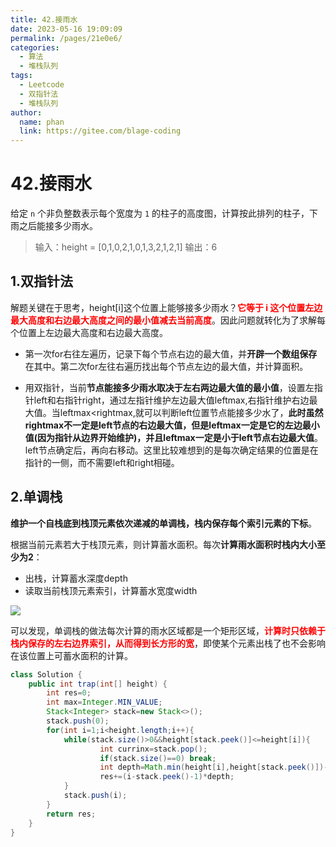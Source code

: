 ```yaml
---
title: 42.接雨水
date: 2023-05-16 19:09:09
permalink: /pages/21e0e6/
categories: 
  - 算法
  - 堆栈队列
tags: 
  - Leetcode
  - 双指针法
  - 堆栈队列
author: 
  name: phan
  link: https://gitee.com/blage-coding
---
```

# 42.接雨水

给定 `n` 个非负整数表示每个宽度为 `1` 的柱子的高度图，计算按此排列的柱子，下雨之后能接多少雨水。

> 输入：height = [0,1,0,2,1,0,1,3,2,1,2,1]
> 输出：6

## 1.双指针法

解题关键在于思考，height\[i\]这个位置上能够接多少雨水？<font color="red">**它等于 i 这个位置左边最大高度和右边最大高度之间的最小值减去当前高度**</font>。因此问题就转化为了求解每个位置上左边最大高度和右边最大高度。

- 第一次for右往左遍历，记录下每个节点右边的最大值，并**开辟一个数组保存**在其中。第二次for左往右遍历找出每个节点左边的最大值，并计算面积。

- 用双指针，当前**节点能接多少雨水取决于左右两边最大值的最小值**，设置左指针left和右指针right，通过左指针维护左边最大值leftmax,右指针维护右边最大值。当leftmax<rightmax,就可以判断left位置节点能接多少水了，**此时虽然rightmax不一定是left节点的右边最大值，但是leftmax一定是它的左边最小值(因为指针从边界开始维护)，并且leftmax一定是小于left节点右边最大值**。left节点确定后，再向右移动。这里比较难想到的是每次确定结果的位置是在指针的一侧，而不需要left和right相碰。

## 2.单调栈

**维护一个自栈底到栈顶元素依次递减的单调栈，栈内保存每个索引元素的下标**。

根据当前元素若大于栈顶元素，则计算蓄水面积。每次**计算雨水面积时栈内大小至少为2**：

- 出栈，计算蓄水深度depth
- 读取当前栈顶元素索引，计算蓄水宽度width

![](https://jsd.cdn.zzko.cn/gh/blage-coding/picx-images-hosting@master/20230723/image.b1t7c6zuxbc.webp)

可以发现，单调栈的做法每次计算的雨水区域都是一个矩形区域，<font color="red">**计算时只依赖于栈内保存的左右边界索引，从而得到长方形的宽**</font>，即使某个元素出栈了也不会影响在该位置上可蓄水面积的计算。

```java
class Solution {
    public int trap(int[] height) {
        int res=0;
        int max=Integer.MIN_VALUE;
        Stack<Integer> stack=new Stack<>();
        stack.push(0);
        for(int i=1;i<height.length;i++){
            while(stack.size()>0&&height[stack.peek()]<=height[i]){
                    int currinx=stack.pop();
                    if(stack.size()==0) break;
                    int depth=Math.min(height[i],height[stack.peek()])-height[currinx];
                    res+=(i-stack.peek()-1)*depth;
            }
            stack.push(i);
        }
        return res;
    }
}
```

